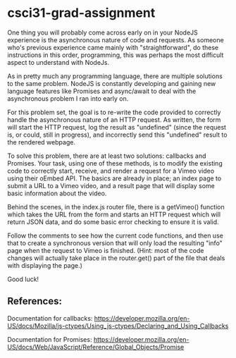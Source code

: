 # csci31-grad-assignment

One thing you will probably come across early on in your NodeJS experience is
the asynchronous nature of code and requests. As someone who's previous
experience came mainly with "straightforward", do these instructions in this
order, programming, this was perhaps the most difficult aspect to understand
with NodeJs.

As in pretty much any programming language, there are multiple solutions to the
same problem. NodeJS is constantly developing and gaining new language features
like Promises and async/await to deal with the asynchronous problem I ran into
early on.

For this problem set, the goal is to re-write the code provided to correctly
handle the asynchronous nature of an HTTP request. As written, the form will
start the HTTP request, log the result as "undefined" (since the request is,
or could, still in progress), and incorrectly send this "undefined" result to
the rendered webpage.

To solve this problem, there are at least two solutions: callbacks and Promises.
Your task, using one of these methods, is to modify the existing code to
correctly start, receive, and render a request for a Vimeo video using their
oEmbed API. The basics are already in place; an index page to submit a URL to
a Vimeo video, and a result page that will display some basic information about
the video.

Behind the scenes, in the index.js router file, there is a getVimeo() function
which takes the URL from the form and starts an HTTP request which will return
JSON data, and do some basic error checking to ensure it is valid.

Follow the comments to see how the current code functions, and then use that
to create a synchronous version that will only load the resulting "info" page
when the request to Vimeo is finished. (Hint: most of the code changes will
actually take place in the router.get() part of the file that deals with
displaying the page.)

Good luck!

## References:
Documentation for callbacks: https://developer.mozilla.org/en-US/docs/Mozilla/js-ctypes/Using_js-ctypes/Declaring_and_Using_Callbacks			

Documentation for Promises:
https://developer.mozilla.org/en-US/docs/Web/JavaScript/Reference/Global_Objects/Promise